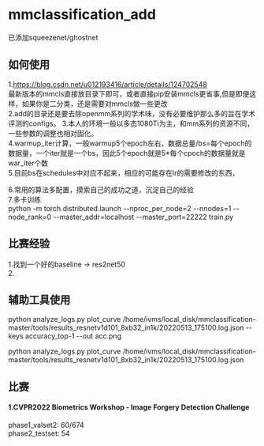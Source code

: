 # mmclassification_add   
已添加squeezenet/ghostnet  

## 如何使用
1.https://blog.csdn.net/u012193416/article/details/124702548     
最新版本的mmcls直接放目录下即可，或者直接pip安装mmcls更省事,但是即便这样，如果你是二分类，还是需要对mmcls做一些更改   
2.add的目录还是要去除openmm系列的学术味，没有必要维护那么多的旨在学术评测的configs。
3.本人的环境一般以多态1080Ti为主，和mm系列的资源不同，一些参数的调整也相对固化。      
4.warmup_iter计算，一般warmup5个epoch左右，数据总量/bs=每个epoch的数据量，一个iter就是一个bs，因此5个epoch就是5*每个cpoch的数据量就是war_iter个数     
5.目前bs在schedules中对应不起来，相应的可能存在lr的需要修改的东西，       

6.常用的算法多配置，摸索自己的成功之道，沉淀自己的经验     
7.多卡训练    
python -m torch.distributed.launch   --nproc_per_node=2   --nnodes=1 --node_rank=0     --master_addr=localhost   --master_port=22222 train.py     






## 比赛经验
1.找到一个好的baseline -> res2net50     
2.

## 辅助工具使用
python analyze_logs.py plot_curve /home/ivms/local_disk/mmclassification-master/tools/results_resnetv1d101_8xb32_in1k/20220513_175100.log.json --keys accuracy_top-1 --out acc.png

python analyze_logs.py plot_curve /home/ivms/local_disk/mmclassification-master/tools/results_resnetv1d101_8xb32_in1k/20220513_175100.log.json

## 比赛
#### 1.CVPR2022 Biometrics Workshop - Image Forgery Detection Challenge
phase1_valset2: 60/674    
phase2_testset: 54

